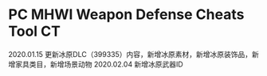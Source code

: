 # PC MHWI Weapon Defense Cheats Tool CT

2020.01.15 更新冰原DLC（399335）内容，新增冰原素材，新增冰原装饰品，新增家具类目，新增场景动物
2020.02.04 新增冰原武器ID
